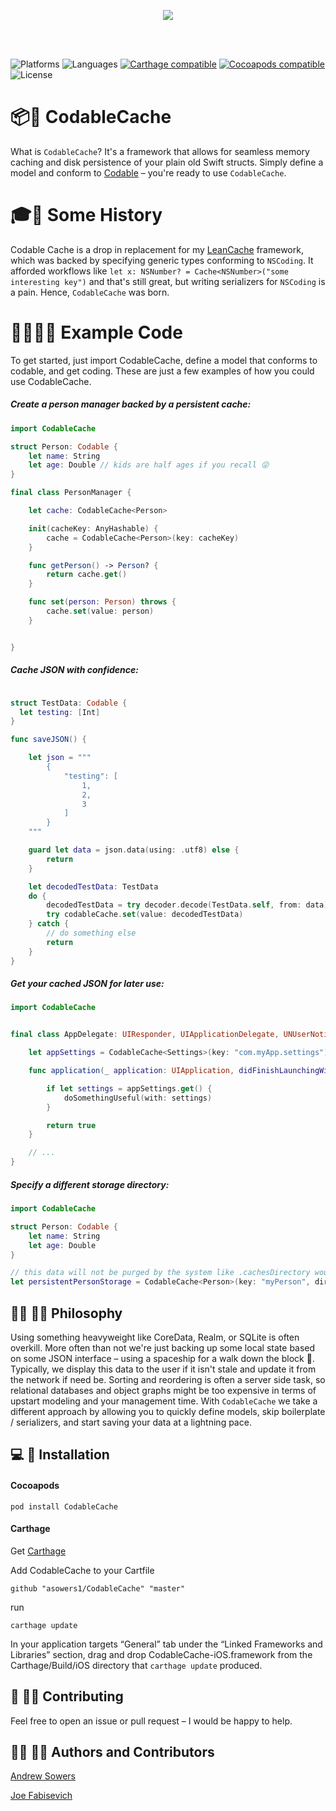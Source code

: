 <p align="center">
  <img src="https://raw.githubusercontent.com/asowers1/CodableCache/master/CodableCache.png">
</p>

<br>
<br>

![Platforms](https://img.shields.io/badge/platforms-iOS%20|%20watchOS%20|%20macOS%20|%20tvOS-blue.svg)
![Languages](https://img.shields.io/badge/languages-Swift%204-orange.svg)
[![Carthage compatible](https://img.shields.io/badge/Carthage-compatible-orange.svg?style=flat)][Carthage]
[![Cocoapods compatible](https://img.shields.io/badge/Cocoapods-compatible-red.svg
)][Cocoapods]
![License](https://img.shields.io/badge/license-MIT-blue.svg)

[Carthage]: https://github.com/carthage/carthage
[Cocoapods]: https://cocoapods.org


# 📦📲 CodableCache
What is `CodableCache`? It's a framework that allows for seamless memory caching and disk persistence of your plain old Swift structs. Simply define a model and conform to [Codable](https://developer.apple.com/documentation/swift/codable) – you're ready to use `CodableCache`.

# 🎓📕 Some History
Codable Cache is a drop in replacement for my [LeanCache](https://github.com/asowers1/LeanCache) framework, which was backed by specifying generic types conforming to `NSCoding`. It afforded workflows like `let x: NSNumber? = Cache<NSNumber>("some interesting key")` and that's still great, but writing serializers for `NSCoding` is a pain. Hence, `CodableCache` was born.

# 👩‍💻👨‍💻 Example Code

To get started, just import CodableCache, define a model that conforms to codable, and get coding. These are just a few examples of how you could use CodableCache.

##### Create a person manager backed by a persistent cache:

```swift
import CodableCache

struct Person: Codable {
    let name: String
    let age: Double // kids are half ages if you recall 😜
}

final class PersonManager {

    let cache: CodableCache<Person>

    init(cacheKey: AnyHashable) {
        cache = CodableCache<Person>(key: cacheKey)
    }

    func getPerson() -> Person? {
        return cache.get()
    }

    func set(person: Person) throws {
        cache.set(value: person)
    }


}


```

##### Cache JSON with confidence:

```swift

struct TestData: Codable {
  let testing: [Int]
}

func saveJSON() {

    let json = """
        {
            "testing": [
                1,
                2,
                3
            ]
        }
    """

    guard let data = json.data(using: .utf8) else {
        return
    }

    let decodedTestData: TestData
    do {
        decodedTestData = try decoder.decode(TestData.self, from: data)
        try codableCache.set(value: decodedTestData)
    } catch {
        // do something else
        return
    }
}

```



##### Get your cached JSON for later use:


```swift
import CodableCache


final class AppDelegate: UIResponder, UIApplicationDelegate, UNUserNotificationCenterDelegate {

    let appSettings = CodableCache<Settings>(key: "com.myApp.settings")

    func application(_ application: UIApplication, didFinishLaunchingWithOptions launchOptions: [UIApplicationLaunchOptionsKey: Any]?) -> Bool {

        if let settings = appSettings.get() {
            doSomethingUseful(with: settings)
        }

        return true
    }

    // ...
}

```

##### Specify a different storage directory:

```swift
import CodableCache

struct Person: Codable {
    let name: String
    let age: Double
}

// this data will not be purged by the system like .cachesDirectory would
let persistentPersonStorage = CodableCache<Person>(key: "myPerson", directory: .applicationSupportDirectory)


```

## 👩‍🔬 👨‍🎨 Philosophy

Using something heavyweight like CoreData, Realm, or SQLite is often overkill. More often than not we're just backing up some local state based on some JSON interface – using a spaceship for a walk down the block 🚀. Typically, we display this data to the user if it isn't stale and update it from the network if need be. Sorting and reordering is often a server side task, so relational databases and object graphs might be too expensive in terms of upstart modeling and your management time. With `CodableCache` we take a different approach by allowing you to quickly define models, skip boilerplate / serializers, and start saving your data at a lightning pace.

## 💻 🚀 Installation

#### Cocoapods

```
pod install CodableCache
```

#### Carthage

Get [Carthage](https://github.com/Carthage/Carthage)

Add CodableCache to your Cartfile

```
github "asowers1/CodableCache" "master"
```

run

```
carthage update
```
In your application targets “General” tab under the “Linked Frameworks and Libraries” section, drag and drop CodableCache-iOS.framework from the Carthage/Build/iOS directory that `carthage update` produced.


## 🙋 🙋‍♂️ Contributing

Feel free to open an issue or pull request – I would be happy to help.


## 👩‍🔧 👨‍🔧 Authors and Contributors

[Andrew Sowers](http://asowers.net)

[Joe Fabisevich](https://fabisevi.ch)



